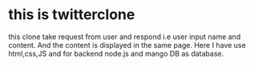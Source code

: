# this is twitterclone
 this clone take request from user and respond i.e user input name and content. 
 And the content is displayed  in the same page.
 Here I have use html,css,JS and for backend node.js and mango DB as database.
 

